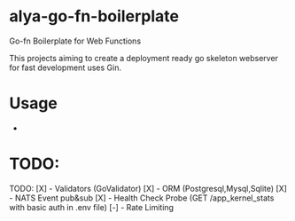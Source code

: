 # alya-go-fn-boilerplate 
Go-fn Boilerplate for Web Functions  

This projects aiming to create a deployment ready go skeleton webserver for fast development uses Gin.  

# Usage
- 

# TODO:
TODO: 
[X] - Validators (GoValidator) 
[X] - ORM (Postgresql,Mysql,Sqlite)
[X] - NATS Event pub&sub
[X] - Health Check Probe (GET /app_kernel_stats with basic auth in .env file)
[-] - Rate Limiting


